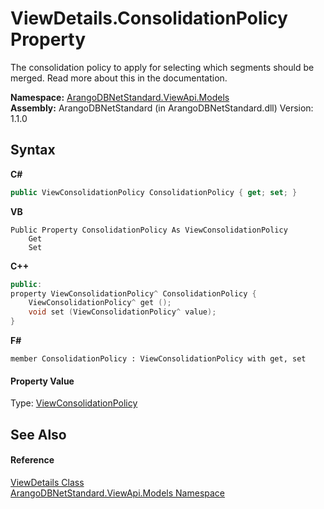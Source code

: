 # ViewDetails.ConsolidationPolicy Property 
 

The consolidation policy to apply for selecting which segments should be merged. Read more about this in the documentation.

**Namespace:**&nbsp;<a href="23bbeb16-c099-4f2c-4dad-2e67e1a19df4">ArangoDBNetStandard.ViewApi.Models</a><br />**Assembly:**&nbsp;ArangoDBNetStandard (in ArangoDBNetStandard.dll) Version: 1.1.0

## Syntax

**C#**<br />
``` C#
public ViewConsolidationPolicy ConsolidationPolicy { get; set; }
```

**VB**<br />
``` VB
Public Property ConsolidationPolicy As ViewConsolidationPolicy
	Get
	Set
```

**C++**<br />
``` C++
public:
property ViewConsolidationPolicy^ ConsolidationPolicy {
	ViewConsolidationPolicy^ get ();
	void set (ViewConsolidationPolicy^ value);
}
```

**F#**<br />
``` F#
member ConsolidationPolicy : ViewConsolidationPolicy with get, set

```


#### Property Value
Type: <a href="a7f55422-d362-7371-9e47-d2786c89b753">ViewConsolidationPolicy</a>

## See Also


#### Reference
<a href="5e40ec8b-d467-c688-72b2-fc3e3e36d569">ViewDetails Class</a><br /><a href="23bbeb16-c099-4f2c-4dad-2e67e1a19df4">ArangoDBNetStandard.ViewApi.Models Namespace</a><br />